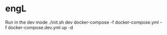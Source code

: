 # engL

Run in the dev mode
./init.sh dev
docker-compose -f docker-compose.yml -f docker-compose.dev.yml up -d
